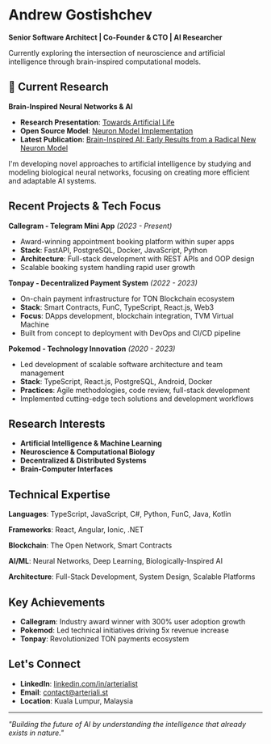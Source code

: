 # Andrew Gostishchev

**Senior Software Architect | Co-Founder & CTO | AI Researcher**

Currently exploring the intersection of neuroscience and artificial intelligence through brain-inspired computational models.

## 🧠 Current Research

**Brain-Inspired Neural Networks & AI**
- **Research Presentation**: [Towards Artificial Life](https://al.arteriali.st)
- **Open Source Model**: [Neuron Model Implementation](https://github.com/arterialist/neuron-model)
- **Latest Publication**: [Brain-Inspired AI: Early Results from a Radical New Neuron Model](https://hackernoon.com/brain-inspired-ai-early-results-from-a-radical-new-neuron-model)

I'm developing novel approaches to artificial intelligence by studying and modeling biological neural networks, focusing on creating more efficient and adaptable AI systems.

## Recent Projects & Tech Focus

**Callegram - Telegram Mini App** *(2023 - Present)*
- Award-winning appointment booking platform within super apps
- **Stack**: FastAPI, PostgreSQL, Docker, JavaScript, Python
- **Architecture**: Full-stack development with REST APIs and OOP design
- Scalable booking system handling rapid user growth

**Tonpay - Decentralized Payment System** *(2022 - 2023)*
- On-chain payment infrastructure for TON Blockchain ecosystem  
- **Stack**: Smart Contracts, FunC, TypeScript, React.js, Web3
- **Focus**: DApps development, blockchain integration, TVM Virtual Machine
- Built from concept to deployment with DevOps and CI/CD pipeline

**Pokemod - Technology Innovation** *(2020 - 2023)*
- Led development of scalable software architecture and team management
- **Stack**: TypeScript, React.js, PostgreSQL, Android, Docker
- **Practices**: Agile methodologies, code review, full-stack development
- Implemented cutting-edge tech solutions and development workflows

## Research Interests

- **Artificial Intelligence & Machine Learning**
- **Neuroscience & Computational Biology**
- **Decentralized & Distributed Systems**
- **Brain-Computer Interfaces**

## Technical Expertise

**Languages**: TypeScript, JavaScript, C#, Python, FunC, Java, Kotlin

**Frameworks**: React, Angular, Ionic, .NET

**Blockchain**: The Open Network, Smart Contracts

**AI/ML**: Neural Networks, Deep Learning, Biologically-Inspired AI

**Architecture**: Full-Stack Development, System Design, Scalable Platforms

## Key Achievements

- **Callegram**: Industry award winner with 300% user adoption growth
- **Pokemod**: Led technical initiatives driving 5x revenue increase
- **Tonpay**: Revolutionized TON payments ecosystem

## Let's Connect

- **LinkedIn**: [linkedin.com/in/arterialist](https://linkedin.com/in/arterialist)
- **Email**: contact@arteriali.st
- **Location**: Kuala Lumpur, Malaysia

---

*"Building the future of AI by understanding the intelligence that already exists in nature."*
